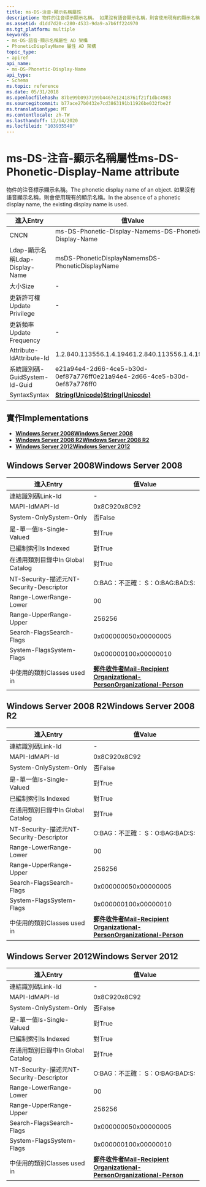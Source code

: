 ```yaml
---
title: ms-DS-注音-顯示名稱屬性
description: 物件的注音標示顯示名稱。 如果沒有語音顯示名稱，則會使用現有的顯示名稱。
ms.assetid: d1dd7d20-c280-4533-9da9-a7b6ff224970
ms.tgt_platform: multiple
keywords:
- ms-DS-語音-顯示名稱屬性 AD 架構
- PhoneticDisplayName 屬性 AD 架構
topic_type:
- apiref
api_name:
- ms-DS-Phonetic-Display-Name
api_type:
- Schema
ms.topic: reference
ms.date: 05/31/2018
ms.openlocfilehash: 87be99b0937199b4467e12418761f21f1dbc4983
ms.sourcegitcommit: b77ace27b0432e7cd3863191b11926be032fbe2f
ms.translationtype: MT
ms.contentlocale: zh-TW
ms.lasthandoff: 12/14/2020
ms.locfileid: "103935540"
---
```

# <a name="ms-ds-phonetic-display-name-attribute"></a><span data-ttu-id="d2830-106">ms-DS-注音-顯示名稱屬性</span><span class="sxs-lookup"><span data-stu-id="d2830-106">ms-DS-Phonetic-Display-Name attribute</span></span>

<span data-ttu-id="d2830-107">物件的注音標示顯示名稱。</span><span class="sxs-lookup"><span data-stu-id="d2830-107">The phonetic display name of an object.</span></span> <span data-ttu-id="d2830-108">如果沒有語音顯示名稱，則會使用現有的顯示名稱。</span><span class="sxs-lookup"><span data-stu-id="d2830-108">In the absence of a phonetic display name, the existing display name is used.</span></span>



| <span data-ttu-id="d2830-109">進入</span><span class="sxs-lookup"><span data-stu-id="d2830-109">Entry</span></span> | <span data-ttu-id="d2830-110">值</span><span class="sxs-lookup"><span data-stu-id="d2830-110">Value</span></span> |
|-------------------|---------------------------------------------|
| <span data-ttu-id="d2830-111">CN</span><span class="sxs-lookup"><span data-stu-id="d2830-111">CN</span></span>                | <span data-ttu-id="d2830-112">ms-DS-Phonetic-Display-Name</span><span class="sxs-lookup"><span data-stu-id="d2830-112">ms-DS-Phonetic-Display-Name</span></span>                 |
| <span data-ttu-id="d2830-113">Ldap-顯示名稱</span><span class="sxs-lookup"><span data-stu-id="d2830-113">Ldap-Display-Name</span></span> | <span data-ttu-id="d2830-114">msDS-PhoneticDisplayName</span><span class="sxs-lookup"><span data-stu-id="d2830-114">msDS-PhoneticDisplayName</span></span>                    |
| <span data-ttu-id="d2830-115">大小</span><span class="sxs-lookup"><span data-stu-id="d2830-115">Size</span></span>              | \-                                          |
| <span data-ttu-id="d2830-116">更新許可權</span><span class="sxs-lookup"><span data-stu-id="d2830-116">Update Privilege</span></span>  | \-                                          |
| <span data-ttu-id="d2830-117">更新頻率</span><span class="sxs-lookup"><span data-stu-id="d2830-117">Update Frequency</span></span>  | \-                                          |
| <span data-ttu-id="d2830-118">Attribute-Id</span><span class="sxs-lookup"><span data-stu-id="d2830-118">Attribute-Id</span></span>      | <span data-ttu-id="d2830-119">1.2.840.113556.1.4.1946</span><span class="sxs-lookup"><span data-stu-id="d2830-119">1.2.840.113556.1.4.1946</span></span>                     |
| <span data-ttu-id="d2830-120">系統識別碼-Guid</span><span class="sxs-lookup"><span data-stu-id="d2830-120">System-Id-Guid</span></span>    | <span data-ttu-id="d2830-121">e21a94e4-2d66-4ce5-b30d-0ef87a776ff0</span><span class="sxs-lookup"><span data-stu-id="d2830-121">e21a94e4-2d66-4ce5-b30d-0ef87a776ff0</span></span>        |
| <span data-ttu-id="d2830-122">Syntax</span><span class="sxs-lookup"><span data-stu-id="d2830-122">Syntax</span></span>            | [<span data-ttu-id="d2830-123">**String(Unicode)**</span><span class="sxs-lookup"><span data-stu-id="d2830-123">**String(Unicode)**</span></span>](s-string-unicode.md) |



## <a name="implementations"></a><span data-ttu-id="d2830-124">實作</span><span class="sxs-lookup"><span data-stu-id="d2830-124">Implementations</span></span>

-   [<span data-ttu-id="d2830-125">**Windows Server 2008**</span><span class="sxs-lookup"><span data-stu-id="d2830-125">**Windows Server 2008**</span></span>](#windows-server-2008)
-   [<span data-ttu-id="d2830-126">**Windows Server 2008 R2**</span><span class="sxs-lookup"><span data-stu-id="d2830-126">**Windows Server 2008 R2**</span></span>](#windows-server-2008-r2)
-   [<span data-ttu-id="d2830-127">**Windows Server 2012**</span><span class="sxs-lookup"><span data-stu-id="d2830-127">**Windows Server 2012**</span></span>](#windows-server-2012)

## <a name="windows-server-2008"></a><span data-ttu-id="d2830-128">Windows Server 2008</span><span class="sxs-lookup"><span data-stu-id="d2830-128">Windows Server 2008</span></span>



| <span data-ttu-id="d2830-129">進入</span><span class="sxs-lookup"><span data-stu-id="d2830-129">Entry</span></span> | <span data-ttu-id="d2830-130">值</span><span class="sxs-lookup"><span data-stu-id="d2830-130">Value</span></span> |
|------------------------|-------------------------------------------------------------------------------------------------------------------------|
| <span data-ttu-id="d2830-131">連結識別碼</span><span class="sxs-lookup"><span data-stu-id="d2830-131">Link-Id</span></span>                | \-                                                                                                                      |
| <span data-ttu-id="d2830-132">MAPI-Id</span><span class="sxs-lookup"><span data-stu-id="d2830-132">MAPI-Id</span></span>                | <span data-ttu-id="d2830-133">0x8C92</span><span class="sxs-lookup"><span data-stu-id="d2830-133">0x8C92</span></span>                                                                                                                  |
| <span data-ttu-id="d2830-134">System-Only</span><span class="sxs-lookup"><span data-stu-id="d2830-134">System-Only</span></span>            | <span data-ttu-id="d2830-135">否</span><span class="sxs-lookup"><span data-stu-id="d2830-135">False</span></span>                                                                                                                   |
| <span data-ttu-id="d2830-136">是-單一值</span><span class="sxs-lookup"><span data-stu-id="d2830-136">Is-Single-Valued</span></span>       | <span data-ttu-id="d2830-137">對</span><span class="sxs-lookup"><span data-stu-id="d2830-137">True</span></span>                                                                                                                    |
| <span data-ttu-id="d2830-138">已編制索引</span><span class="sxs-lookup"><span data-stu-id="d2830-138">Is Indexed</span></span>             | <span data-ttu-id="d2830-139">對</span><span class="sxs-lookup"><span data-stu-id="d2830-139">True</span></span>                                                                                                                    |
| <span data-ttu-id="d2830-140">在通用類別目錄中</span><span class="sxs-lookup"><span data-stu-id="d2830-140">In Global Catalog</span></span>      | <span data-ttu-id="d2830-141">對</span><span class="sxs-lookup"><span data-stu-id="d2830-141">True</span></span>                                                                                                                    |
| <span data-ttu-id="d2830-142">NT-Security-描述元</span><span class="sxs-lookup"><span data-stu-id="d2830-142">NT-Security-Descriptor</span></span> | <span data-ttu-id="d2830-143">O:BAG：不正確： S：</span><span class="sxs-lookup"><span data-stu-id="d2830-143">O:BAG:BAD:S:</span></span>                                                                                                            |
| <span data-ttu-id="d2830-144">Range-Lower</span><span class="sxs-lookup"><span data-stu-id="d2830-144">Range-Lower</span></span>            | <span data-ttu-id="d2830-145">0</span><span class="sxs-lookup"><span data-stu-id="d2830-145">0</span></span>                                                                                                                       |
| <span data-ttu-id="d2830-146">Range-Upper</span><span class="sxs-lookup"><span data-stu-id="d2830-146">Range-Upper</span></span>            | <span data-ttu-id="d2830-147">256</span><span class="sxs-lookup"><span data-stu-id="d2830-147">256</span></span>                                                                                                                     |
| <span data-ttu-id="d2830-148">Search-Flags</span><span class="sxs-lookup"><span data-stu-id="d2830-148">Search-Flags</span></span>           | <span data-ttu-id="d2830-149">0x00000005</span><span class="sxs-lookup"><span data-stu-id="d2830-149">0x00000005</span></span>                                                                                                              |
| <span data-ttu-id="d2830-150">System-Flags</span><span class="sxs-lookup"><span data-stu-id="d2830-150">System-Flags</span></span>           | <span data-ttu-id="d2830-151">0x00000010</span><span class="sxs-lookup"><span data-stu-id="d2830-151">0x00000010</span></span>                                                                                                              |
| <span data-ttu-id="d2830-152">中使用的類別</span><span class="sxs-lookup"><span data-stu-id="d2830-152">Classes used in</span></span>        | [<span data-ttu-id="d2830-153">**郵件收件者**</span><span class="sxs-lookup"><span data-stu-id="d2830-153">**Mail-Recipient**</span></span>](c-mailrecipient.md)<br/> [<span data-ttu-id="d2830-154">**Organizational-Person**</span><span class="sxs-lookup"><span data-stu-id="d2830-154">**Organizational-Person**</span></span>](c-organizationalperson.md)<br/> |



## <a name="windows-server-2008-r2"></a><span data-ttu-id="d2830-155">Windows Server 2008 R2</span><span class="sxs-lookup"><span data-stu-id="d2830-155">Windows Server 2008 R2</span></span>



| <span data-ttu-id="d2830-156">進入</span><span class="sxs-lookup"><span data-stu-id="d2830-156">Entry</span></span> | <span data-ttu-id="d2830-157">值</span><span class="sxs-lookup"><span data-stu-id="d2830-157">Value</span></span> |
|------------------------|-------------------------------------------------------------------------------------------------------------------------|
| <span data-ttu-id="d2830-158">連結識別碼</span><span class="sxs-lookup"><span data-stu-id="d2830-158">Link-Id</span></span>                | \-                                                                                                                      |
| <span data-ttu-id="d2830-159">MAPI-Id</span><span class="sxs-lookup"><span data-stu-id="d2830-159">MAPI-Id</span></span>                | <span data-ttu-id="d2830-160">0x8C92</span><span class="sxs-lookup"><span data-stu-id="d2830-160">0x8C92</span></span>                                                                                                                  |
| <span data-ttu-id="d2830-161">System-Only</span><span class="sxs-lookup"><span data-stu-id="d2830-161">System-Only</span></span>            | <span data-ttu-id="d2830-162">否</span><span class="sxs-lookup"><span data-stu-id="d2830-162">False</span></span>                                                                                                                   |
| <span data-ttu-id="d2830-163">是-單一值</span><span class="sxs-lookup"><span data-stu-id="d2830-163">Is-Single-Valued</span></span>       | <span data-ttu-id="d2830-164">對</span><span class="sxs-lookup"><span data-stu-id="d2830-164">True</span></span>                                                                                                                    |
| <span data-ttu-id="d2830-165">已編制索引</span><span class="sxs-lookup"><span data-stu-id="d2830-165">Is Indexed</span></span>             | <span data-ttu-id="d2830-166">對</span><span class="sxs-lookup"><span data-stu-id="d2830-166">True</span></span>                                                                                                                    |
| <span data-ttu-id="d2830-167">在通用類別目錄中</span><span class="sxs-lookup"><span data-stu-id="d2830-167">In Global Catalog</span></span>      | <span data-ttu-id="d2830-168">對</span><span class="sxs-lookup"><span data-stu-id="d2830-168">True</span></span>                                                                                                                    |
| <span data-ttu-id="d2830-169">NT-Security-描述元</span><span class="sxs-lookup"><span data-stu-id="d2830-169">NT-Security-Descriptor</span></span> | <span data-ttu-id="d2830-170">O:BAG：不正確： S：</span><span class="sxs-lookup"><span data-stu-id="d2830-170">O:BAG:BAD:S:</span></span>                                                                                                            |
| <span data-ttu-id="d2830-171">Range-Lower</span><span class="sxs-lookup"><span data-stu-id="d2830-171">Range-Lower</span></span>            | <span data-ttu-id="d2830-172">0</span><span class="sxs-lookup"><span data-stu-id="d2830-172">0</span></span>                                                                                                                       |
| <span data-ttu-id="d2830-173">Range-Upper</span><span class="sxs-lookup"><span data-stu-id="d2830-173">Range-Upper</span></span>            | <span data-ttu-id="d2830-174">256</span><span class="sxs-lookup"><span data-stu-id="d2830-174">256</span></span>                                                                                                                     |
| <span data-ttu-id="d2830-175">Search-Flags</span><span class="sxs-lookup"><span data-stu-id="d2830-175">Search-Flags</span></span>           | <span data-ttu-id="d2830-176">0x00000005</span><span class="sxs-lookup"><span data-stu-id="d2830-176">0x00000005</span></span>                                                                                                              |
| <span data-ttu-id="d2830-177">System-Flags</span><span class="sxs-lookup"><span data-stu-id="d2830-177">System-Flags</span></span>           | <span data-ttu-id="d2830-178">0x00000010</span><span class="sxs-lookup"><span data-stu-id="d2830-178">0x00000010</span></span>                                                                                                              |
| <span data-ttu-id="d2830-179">中使用的類別</span><span class="sxs-lookup"><span data-stu-id="d2830-179">Classes used in</span></span>        | [<span data-ttu-id="d2830-180">**郵件收件者**</span><span class="sxs-lookup"><span data-stu-id="d2830-180">**Mail-Recipient**</span></span>](c-mailrecipient.md)<br/> [<span data-ttu-id="d2830-181">**Organizational-Person**</span><span class="sxs-lookup"><span data-stu-id="d2830-181">**Organizational-Person**</span></span>](c-organizationalperson.md)<br/> |



## <a name="windows-server-2012"></a><span data-ttu-id="d2830-182">Windows Server 2012</span><span class="sxs-lookup"><span data-stu-id="d2830-182">Windows Server 2012</span></span>



| <span data-ttu-id="d2830-183">進入</span><span class="sxs-lookup"><span data-stu-id="d2830-183">Entry</span></span> | <span data-ttu-id="d2830-184">值</span><span class="sxs-lookup"><span data-stu-id="d2830-184">Value</span></span> |
|------------------------|-------------------------------------------------------------------------------------------------------------------------|
| <span data-ttu-id="d2830-185">連結識別碼</span><span class="sxs-lookup"><span data-stu-id="d2830-185">Link-Id</span></span>                | \-                                                                                                                      |
| <span data-ttu-id="d2830-186">MAPI-Id</span><span class="sxs-lookup"><span data-stu-id="d2830-186">MAPI-Id</span></span>                | <span data-ttu-id="d2830-187">0x8C92</span><span class="sxs-lookup"><span data-stu-id="d2830-187">0x8C92</span></span>                                                                                                                  |
| <span data-ttu-id="d2830-188">System-Only</span><span class="sxs-lookup"><span data-stu-id="d2830-188">System-Only</span></span>            | <span data-ttu-id="d2830-189">否</span><span class="sxs-lookup"><span data-stu-id="d2830-189">False</span></span>                                                                                                                   |
| <span data-ttu-id="d2830-190">是-單一值</span><span class="sxs-lookup"><span data-stu-id="d2830-190">Is-Single-Valued</span></span>       | <span data-ttu-id="d2830-191">對</span><span class="sxs-lookup"><span data-stu-id="d2830-191">True</span></span>                                                                                                                    |
| <span data-ttu-id="d2830-192">已編制索引</span><span class="sxs-lookup"><span data-stu-id="d2830-192">Is Indexed</span></span>             | <span data-ttu-id="d2830-193">對</span><span class="sxs-lookup"><span data-stu-id="d2830-193">True</span></span>                                                                                                                    |
| <span data-ttu-id="d2830-194">在通用類別目錄中</span><span class="sxs-lookup"><span data-stu-id="d2830-194">In Global Catalog</span></span>      | <span data-ttu-id="d2830-195">對</span><span class="sxs-lookup"><span data-stu-id="d2830-195">True</span></span>                                                                                                                    |
| <span data-ttu-id="d2830-196">NT-Security-描述元</span><span class="sxs-lookup"><span data-stu-id="d2830-196">NT-Security-Descriptor</span></span> | <span data-ttu-id="d2830-197">O:BAG：不正確： S：</span><span class="sxs-lookup"><span data-stu-id="d2830-197">O:BAG:BAD:S:</span></span>                                                                                                            |
| <span data-ttu-id="d2830-198">Range-Lower</span><span class="sxs-lookup"><span data-stu-id="d2830-198">Range-Lower</span></span>            | <span data-ttu-id="d2830-199">0</span><span class="sxs-lookup"><span data-stu-id="d2830-199">0</span></span>                                                                                                                       |
| <span data-ttu-id="d2830-200">Range-Upper</span><span class="sxs-lookup"><span data-stu-id="d2830-200">Range-Upper</span></span>            | <span data-ttu-id="d2830-201">256</span><span class="sxs-lookup"><span data-stu-id="d2830-201">256</span></span>                                                                                                                     |
| <span data-ttu-id="d2830-202">Search-Flags</span><span class="sxs-lookup"><span data-stu-id="d2830-202">Search-Flags</span></span>           | <span data-ttu-id="d2830-203">0x00000005</span><span class="sxs-lookup"><span data-stu-id="d2830-203">0x00000005</span></span>                                                                                                              |
| <span data-ttu-id="d2830-204">System-Flags</span><span class="sxs-lookup"><span data-stu-id="d2830-204">System-Flags</span></span>           | <span data-ttu-id="d2830-205">0x00000010</span><span class="sxs-lookup"><span data-stu-id="d2830-205">0x00000010</span></span>                                                                                                              |
| <span data-ttu-id="d2830-206">中使用的類別</span><span class="sxs-lookup"><span data-stu-id="d2830-206">Classes used in</span></span>        | [<span data-ttu-id="d2830-207">**郵件收件者**</span><span class="sxs-lookup"><span data-stu-id="d2830-207">**Mail-Recipient**</span></span>](c-mailrecipient.md)<br/> [<span data-ttu-id="d2830-208">**Organizational-Person**</span><span class="sxs-lookup"><span data-stu-id="d2830-208">**Organizational-Person**</span></span>](c-organizationalperson.md)<br/> |



 

 





